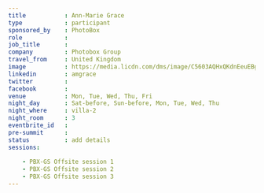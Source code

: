 ```yaml
---
title           : Ann-Marie Grace
type            : participant
sponsored_by    : PhotoBox
role            :
job_title       :
company         : Photobox Group
travel_from     : United Kingdom
image           : https://media.licdn.com/dms/image/C5603AQHxQKdnEeuEBg/profile-displayphoto-shrink_800_800/0?e=1531958400&v=beta&t=FXhzd-ifVTAeNhEgAz1Uv6VyzMlqqpUvbORdlt791PM
linkedin        : amgrace
twitter         :
facebook        :
venue           : Mon, Tue, Wed, Thu, Fri
night_day       : Sat-before, Sun-before, Mon, Tue, Wed, Thu
night_where     : villa-2
night_room      : 3
eventbrite_id   :
pre-summit      :
status          : add details
sessions:
    
    - PBX-GS Offsite session 1
    - PBX-GS Offsite session 2
    - PBX-GS Offsite session 3
---
```


